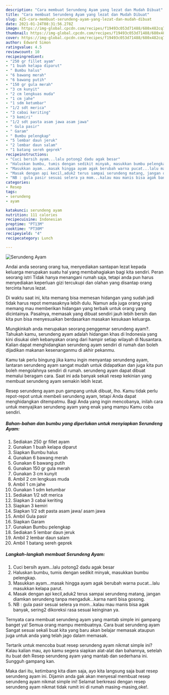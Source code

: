 ```yaml
---
description: "Cara membuat Serundeng Ayam yang lezat dan Mudah Dibuat"
title: "Cara membuat Serundeng Ayam yang lezat dan Mudah Dibuat"
slug: 425-cara-membuat-serundeng-ayam-yang-lezat-dan-mudah-dibuat
date: 2021-01-24T08:31:56.278Z
image: https://img-global.cpcdn.com/recipes/f19493c053d71488/680x482cq70/serundeng-ayam-foto-resep-utama.jpg
thumbnail: https://img-global.cpcdn.com/recipes/f19493c053d71488/680x482cq70/serundeng-ayam-foto-resep-utama.jpg
cover: https://img-global.cpcdn.com/recipes/f19493c053d71488/680x482cq70/serundeng-ayam-foto-resep-utama.jpg
author: Edward Simon
ratingvalue: 4.5
reviewcount: 10
recipeingredient:
- "250 gr fillet ayam"
- "1 buah kelapa diparut"
- " Bumbu halus"
- "6 bawang merah"
- "6 bawang putih"
- "150 gr gula merah"
- "3 cm kunyit"
- "2 cm lengkuas muda"
- "1 cm jahe"
- "1 sdm ketumbar"
- "1/2 sdt merica"
- "3 cabai keriting"
- "3 kemiri"
- "1/2 sdt pasta asam jawa asam jawa"
- " Gula pasir"
- " Garam"
- " Bumbu pelengkap"
- "5 lembar daun jeruk"
- "2 lembar daun salam"
- "1 batang sereh geprek"
recipeinstructions:
- "Cuci bersih ayam...lalu potong2 dadu agak besar"
- "Haluskan bumbu, tumis dengan sedikit minyak, masukkan bumbu pelengkap."
- "Masukkan ayam...masak hingga ayam agak berubah warna pucat...lalu masukkan kelapa parut."
- "Masak dengan api kecil,aduk2 terus sampai serundeng matang, jangan diamkan serundeng tanpa mengaduk...karna nanti bisa gosong."
- "NB : gula pasir sesuai selera ya mom...kalau mau manis bisa agak banyak, sering2 dikoreksi rasa sesuai keinginan ya."
categories:
- Resep
tags:
- serundeng
- ayam

katakunci: serundeng ayam 
nutrition: 111 calories
recipecuisine: Indonesian
preptime: "PT13M"
cooktime: "PT30M"
recipeyield: "4"
recipecategory: Lunch

---
```



![Serundeng Ayam](https://img-global.cpcdn.com/recipes/f19493c053d71488/680x482cq70/serundeng-ayam-foto-resep-utama.jpg)

Andai anda seorang orang tua, menyediakan santapan lezat kepada keluarga merupakan suatu hal yang membahagiakan bagi kita sendiri. Peran seorang istri Tidak hanya menangani rumah saja, tetapi anda pun harus menyediakan keperluan gizi tercukupi dan olahan yang disantap orang tercinta harus lezat.

Di waktu  saat ini, kita memang bisa memesan hidangan yang sudah jadi tidak harus repot memasaknya lebih dulu. Namun ada juga orang yang memang mau memberikan hidangan yang terbaik untuk orang yang dicintainya. Pasalnya, memasak yang dibuat sendiri jauh lebih bersih dan kita pun bisa menyesuaikan berdasarkan masakan kesukaan keluarga. 



Mungkinkah anda merupakan seorang penggemar serundeng ayam?. Tahukah kamu, serundeng ayam adalah hidangan khas di Indonesia yang kini disukai oleh kebanyakan orang dari hampir setiap wilayah di Nusantara. Kalian dapat menghidangkan serundeng ayam sendiri di rumah dan boleh dijadikan makanan kesenanganmu di akhir pekanmu.

Kamu tak perlu bingung jika kamu ingin menyantap serundeng ayam, lantaran serundeng ayam sangat mudah untuk didapatkan dan juga kita pun boleh mengolahnya sendiri di rumah. serundeng ayam dapat dibuat memalui beragam cara. Saat ini ada banyak sekali resep kekinian yang membuat serundeng ayam semakin lebih lezat.

Resep serundeng ayam pun gampang untuk dibuat, lho. Kamu tidak perlu repot-repot untuk membeli serundeng ayam, tetapi Anda dapat menghidangkan ditempatmu. Bagi Anda yang ingin mencobanya, inilah cara untuk menyajikan serundeng ayam yang enak yang mampu Kamu coba sendiri.

<!--inarticleads1-->

##### Bahan-bahan dan bumbu yang diperlukan untuk menyiapkan Serundeng Ayam:

1. Sediakan 250 gr fillet ayam
1. Gunakan 1 buah kelapa diparut
1. Siapkan  Bumbu halus
1. Gunakan 6 bawang merah
1. Gunakan 6 bawang putih
1. Gunakan 150 gr gula merah
1. Gunakan 3 cm kunyit
1. Ambil 2 cm lengkuas muda
1. Ambil 1 cm jahe
1. Gunakan 1 sdm ketumbar
1. Sediakan 1/2 sdt merica
1. Siapkan 3 cabai keriting
1. Siapkan 3 kemiri
1. Siapkan 1/2 sdt pasta asam jawa/ asam jawa
1. Ambil  Gula pasir
1. Siapkan  Garam
1. Gunakan  Bumbu pelengkap
1. Sediakan 5 lembar daun jeruk
1. Ambil 2 lembar daun salam
1. Ambil 1 batang sereh geprek




<!--inarticleads2-->

##### Langkah-langkah membuat Serundeng Ayam:

1. Cuci bersih ayam...lalu potong2 dadu agak besar
1. Haluskan bumbu, tumis dengan sedikit minyak, masukkan bumbu pelengkap.
1. Masukkan ayam...masak hingga ayam agak berubah warna pucat...lalu masukkan kelapa parut.
1. Masak dengan api kecil,aduk2 terus sampai serundeng matang, jangan diamkan serundeng tanpa mengaduk...karna nanti bisa gosong.
1. NB : gula pasir sesuai selera ya mom...kalau mau manis bisa agak banyak, sering2 dikoreksi rasa sesuai keinginan ya.




Ternyata cara membuat serundeng ayam yang mantab simple ini gampang banget ya! Semua orang mampu membuatnya. Cara buat serundeng ayam Sangat sesuai sekali buat kita yang baru akan belajar memasak ataupun juga untuk anda yang telah jago dalam memasak.

Tertarik untuk mencoba buat resep serundeng ayam nikmat simple ini? Kalau kalian mau, ayo kamu segera siapkan alat-alat dan bahannya, setelah itu buat deh Resep serundeng ayam yang mantab dan sederhana ini. Sungguh gampang kan. 

Maka dari itu, ketimbang kita diam saja, ayo kita langsung saja buat resep serundeng ayam ini. Dijamin anda gak akan menyesal membuat resep serundeng ayam nikmat simple ini! Selamat berkreasi dengan resep serundeng ayam nikmat tidak rumit ini di rumah masing-masing,oke!.


